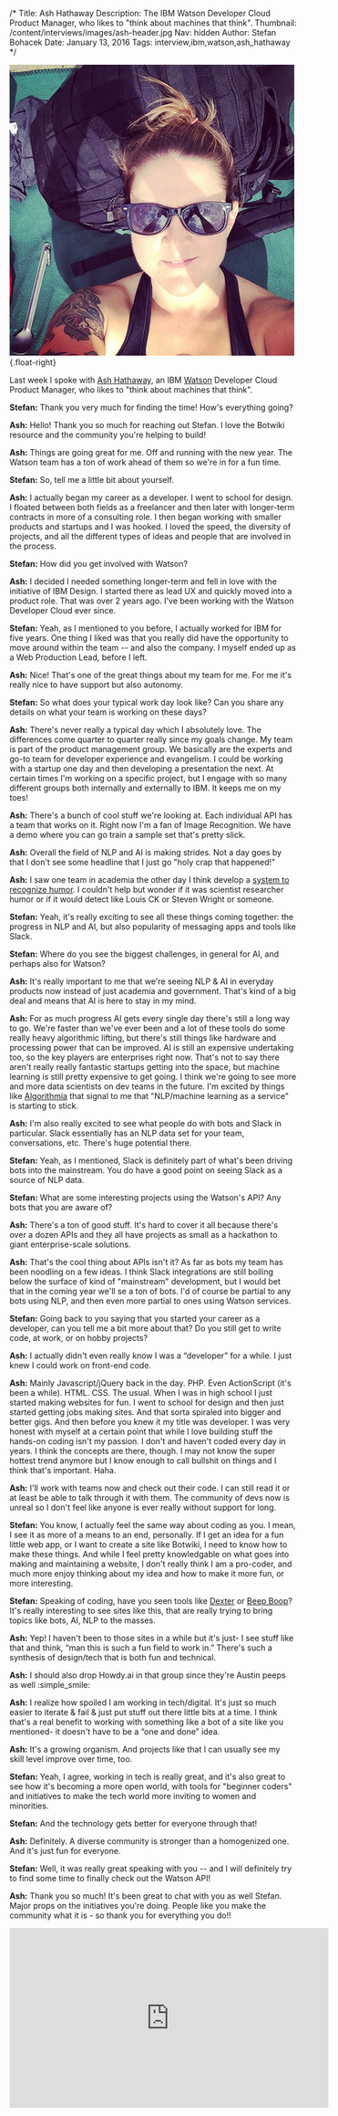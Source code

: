 /*
Title: Ash Hathaway
Description: The IBM Watson Developer Cloud Product Manager, who likes to "think about machines that think".
Thumbnail: /content/interviews/images/ash-header.jpg
Nav: hidden
Author: Stefan Bohacek
Date: January 13, 2016
Tags: interview,ibm,watson,ash_hathaway
*/

![Ash Hathaway](/content/interviews/images/ash.png){.float-right}

Last week I spoke with [Ash Hathaway](https://twitter.com/Ash_Hathaway/), an IBM [Watson](http://www.ibm.com/smarterplanet/us/en/ibmwatson/) Developer Cloud Product Manager, who likes to "think about machines that think". 

**Stefan:** Thank you very much for finding the time! How's everything going?

**Ash:** Hello! Thank you so much for reaching out Stefan. I love the Botwiki resource and the community you're helping to build!

**Ash:** Things are going great for me. Off and running with the new year. The Watson team has a ton of work ahead of them so we're in for a fun time.

**Stefan:** So, tell me a little bit about yourself.

**Ash:** I actually began my career as a developer. I went to school for design. I floated between both fields as a freelancer and then later with longer-term contracts in more of a consulting role. I then began working with smaller products and startups and I was hooked. I loved the speed, the diversity of projects, and all the different types of ideas and people that are involved in the process.

**Stefan:** How did you get involved with Watson?

**Ash:** I decided I needed something longer-term and fell in love with the initiative of IBM Design. I started there as lead UX and quickly moved into a product role. That was over 2 years ago. I've been working with the Watson Developer Cloud ever since.

**Stefan:** Yeah, as I mentioned to you before, I actually worked for IBM for five years. One thing I liked was that you really did have the opportunity to move around within the team -- and also the company. I myself ended up as a Web Production Lead, before I left.


**Ash:** Nice! That's one of the great things about my team for me. For me it's really nice to have support but also autonomy.

**Stefan:** So what does your typical work day look like? Can you share any details on what your team is working on these days? 

**Ash:** There's never really a typical day which I absolutely love. The differences come quarter to quarter really since my goals change. My team is part of the product management group. We basically are the experts and go-to team for developer experience and evangelism. I could be working with a startup one day and then developing a presentation the next. At certain times I'm working on a specific project, but I engage with so many different groups both internally and externally to IBM. It keeps me on my toes!

**Ash:** There's a bunch of cool stuff we're looking at. Each individual API has a team that works on it. Right now I'm a fan of Image Recognition. We have a demo where you can go train a sample set that's pretty slick.

**Ash:** Overall the field of NLP and AI is making strides. Not a day goes by that I don't see some headline that I just go "holy crap that happened!"

**Ash:** I saw one team in academia the other day I think develop a [system to recognize humor](http://www.technologyreview.com/view/545316/ai-algorithm-identifies-humorous-pictures/). I couldn't help but wonder if it was scientist researcher humor or if it would detect like Louis CK or Steven Wright or someone.

**Stefan:** Yeah, it's really exciting to see all these things coming together: the progress in NLP and AI, but also popularity of messaging apps and tools like Slack.

**Stefan:** Where do you see the biggest challenges, in general for AI, and perhaps also for Watson?

**Ash:** It's really important to me that we're seeing NLP & AI in everyday products now instead of just academia and government. That's kind of a big deal and means that AI is here to stay in my mind.

**Ash:** For as much progress AI gets every single day there's still a long way to go. We're faster than we've ever been and a lot of these tools do some really heavy algorithmic lifting, but there's still things like hardware and processing power that can be improved. AI is still an expensive undertaking too, so the key players are enterprises right now. That's not to say there aren't really really fantastic startups getting into the space, but machine learning is still pretty expensive to get going. I think we're going to see more and more data scientists on dev teams in the future. I'm excited by things like [Algorithmia](https://algorithmia.com/) that signal to me that "NLP/machine learning as a service" is starting to stick.

**Ash:** I'm also really excited to see what people do with bots and Slack in particular. Slack essentially has an NLP data set for your team, conversations, etc. There's huge potential there.

**Stefan:** Yeah, as I mentioned, Slack is definitely part of what's been driving bots into the mainstream. You do have a good point on seeing Slack as a source of NLP data.

**Stefan:** What are some interesting projects using the Watson's API? Any bots that you are aware of?

**Ash:** There's a ton of good stuff. It's hard to cover it all because there's over a dozen APIs and they all have projects as small as a hackathon to giant enterprise-scale solutions.

**Ash:** That's the cool thing about APIs isn't it? As far as bots my team has been noodling on a few ideas. I think Slack integrations are still boiling below the surface of kind of "mainstream" development, but I would bet that in the coming year we'll se a ton of bots. I'd of course be partial to any bots using NLP, and then even more partial to ones using Watson services.

**Stefan:** Going back to you saying that you started your career as a developer, can you tell me a bit more about that? Do you still get to write code, at work, or on hobby projects?

**Ash:** I actually didn't even really know I was a “developer” for a while. I just knew I could work on front-end code.

**Ash:** Mainly Javascript/jQuery back in the day. PHP. Even ActionScript (it's been a while). HTML. CSS. The usual. When I was in high school I just started making websites for fun. I went to school for design and then just started getting jobs making sites. And that sorta spiraled into bigger and better gigs. And then before you knew it my title was developer. I was very honest with myself at a certain point that while I love building stuff the hands-on coding isn't my passion. I don't and haven't coded every day in years. I think the concepts are there, though. I may not know the super hottest trend anymore but I know enough to call bullshit on things and I think that's important. Haha.

**Ash:** I'll work with teams now and check out their code. I can still read it or at least be able to talk through it with them. The community of devs now is unreal so I don't feel like anyone is ever really without support for long.


**Stefan:** You know, I actually feel the same way about coding as you. I mean, I see it as more of a means to an end, personally. If I get an idea for a fun little web app, or I want to create a site like Botwiki, I need to know how to make these things. And while I feel pretty knowledgable on what goes into making and maintaining a website, I don't really think I am a pro-coder, and much more enjoy thinking about my idea and how to make it more fun, or more interesting.


**Stefan:** Speaking of coding, have you seen tools like [Dexter](https://rundexter.com/) or [Beep Boop](https://beepboophq.com/)? It's really interesting to see sites like this, that are really trying to bring topics like bots, AI, NLP to the masses. 

**Ash:** Yep! I haven't been to those sites in a while but it's just- I see stuff like that and think, “man this is such a fun field to work in.” There's such a synthesis of design/tech that is both fun and technical.

**Ash:** I should also drop Howdy.ai in that group since they're Austin peeps as well :simple_smile:

**Ash:** I realize how spoiled I am working in tech/digital. It's just so much easier to iterate & fail & just put stuff out there little bits at a time. I think that's a real benefit to working with something like a bot of a site like you mentioned- it doesn't have to be a “one and done” idea. 

**Ash:** It's a growing organism. And projects like that I can usually see my skill level improve over time, too.

**Stefan:**  Yeah, I agree, working in tech is really great, and it's also great to see how it's becoming a more open world, with tools for "beginner coders" and initiatives to make the tech world more inviting to women and minorities.

**Stefan:** And the technology gets better for everyone through that!


**Ash:** Definitely. A diverse community is stronger than a homogenized one. And it's just fun for everyone.


**Stefan:** Well, it was really great speaking with you -- and I will definitely try to find some time to finally check out the Watson API!


**Ash:** Thank you so much! It's been great to chat with you as well Stefan. Major props on the initiatives you're doing. People like you make the community what it is - so thank you for everything you do!!


<div class="video-wrapper"><iframe width="560" height="315" src="https://www.youtube.com/embed/SYPsj0BRyrk" frameborder="0" allowfullscreen></iframe></div>
